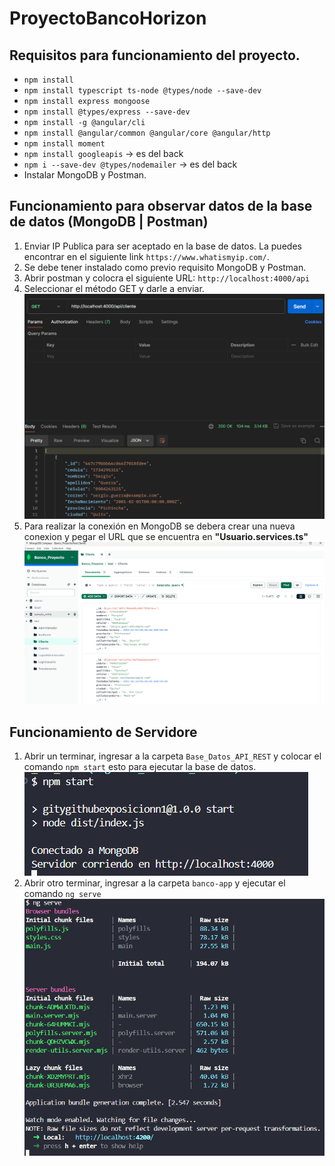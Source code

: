 # ProyectoBancoHorizon


## Requisitos para funcionamiento del proyecto.
- `npm install`
- `npm install typescript ts-node @types/node --save-dev`
- `npm install express mongoose`
- `npm install @types/express --save-dev`
- `npm install -g @angular/cli`
- `npm install @angular/common @angular/core @angular/http`
- `npm install moment`
- `npm install googleapis` -> es del back
- `npm i --save-dev @types/nodemailer` -> es del back
- Instalar MongoDB y Postman.


## Funcionamiento para observar datos de la base de datos (MongoDB | Postman)
1. Enviar IP Publica para ser aceptado en la base de datos. La puedes encontrar en el siguiente link `https://www.whatismyip.com/`.
2. Se debe tener instalado como previo requisito MongoDB y Postman.
3. Abrir postman y colocra el siguiente URL: `http://localhost:4000/api`
4. Seleccionar el método GET y darle a enviar.
![Peticion GET en Postman](/img_readme/usoPostman.png)
5. Para realizar la conexión en MongoDB se debera crear una nueva conexion  y pegar el URL que se encuentra en **"Usuario.services.ts"**
![Visualizacion en MongoDB](/img_readme/ConexionMongoDB.png)

## Funcionamiento de Servidore 
1. Abrir un terminar, ingresar a la carpeta `Base_Datos_API_REST` y colocar el comando `npm start` esto para ejecutar la base de datos.
![Iniciar Base de Datos](/img_readme/IniciarBaseDatos.png)
2. Abrir otro terminar, ingresar a la carpeta `banco-app` y ejecutar el comando `ng serve`
![Iniciar Proyecto](/img_readme/IniciarProyecto.png)

